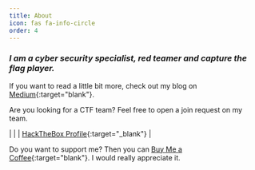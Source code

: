 ```yaml
---
title: About
icon: fas fa-info-circle
order: 4
---
```


### *I am a cyber security specialist, red teamer and capture the flag player.*

If you want to read a little bit more, check out my blog on [Medium](https://syro.medium.com/){:target="blank"}.

Are you looking for a CTF team? Feel free to open a join request on my team.

| <script src="https://www.hackthebox.eu/badge/156456"></script> |
| [HackTheBox Profile](https://app.hackthebox.com/profile/156456){:target="_blank"} |

Do you want to support me? Then you can [Buy Me a Coffee](https://buymeacoffee.com/0xsry0){:target="blank"}.
I would really appreciate it.
